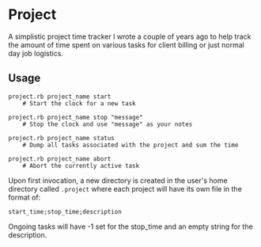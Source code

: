 Project
=======

A simplistic project time tracker I wrote a couple of years ago to help track the
amount of time spent on various tasks for client billing or just normal day job
logistics.

Usage
-----

	project.rb project_name start
		# Start the clock for a new task

	project.rb project_name stop "message"
		# Stop the clock and use "message" as your notes

	project.rb project_name status
		# Dump all tasks associated with the project and sum the time

	project.rb project_name abort
		# Abort the currently active task

Upon first invocation, a new directory is created in the user's home directory
called `.project` where each project will have its own file in the format of:

	start_time;stop_time;description

Ongoing tasks will have -1 set for the stop_time and an empty string for the description.